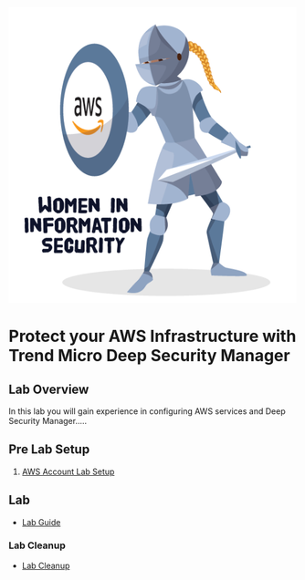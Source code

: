 ![](images/WIIS_Sticker_Final.PNG)
# Protect your AWS Infrastructure with Trend Micro Deep Security Manager


## Lab Overview
In this lab you will gain experience in configuring AWS services and Deep Security Manager.....

## Pre Lab Setup
1. [AWS Account Lab Setup](https://github.com/Halimer/wiis_dallas/tree/master/AWS_Lab_Setup)


## Lab
- [Lab Guide](https://github.com/Halimer/wiis_dallas/tree/master/Lab1) 

### Lab Cleanup 
- [Lab Cleanup](https://github.com/Halimer/wiis_dallas/tree/master/AWS_Lab_Cleanup)
